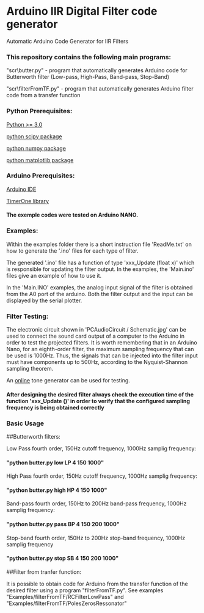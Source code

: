 # Arduino IIR Digital Filter code generator

Automatic Arduino Code Generator for IIR Filters 

### This repository contains the following main programs:

"scr\butter.py" - program that automatically generates Arduino code for Butterworth filter  (Low-pass, High-Pass, Band-pass, Stop-Band)
 
"scr\filterFromTF.py" - program that automatically generates Arduino filter code from a transfer function 
 
### Python Prerequisites:

[Python >= 3.0](https://www.python.org/)
 
[python scipy package](https://www.scipy.org/install.html)
 
[python numpy package](https://numpy.org/install/)
 
[python matplotlib package](https://matplotlib.org/stable/users/installing.html)
 
### Arduino Prerequisites:

[Arduino IDE](https://www.arduino.cc/en/software)

[TimerOne library](https://www.arduino.cc/reference/en/libraries/timerone/)

#### The exemple codes were tested on Arduino NANO.

### Examples:

Within the examples folder there is a short instruction file 'ReadMe.txt' on how to generate the '.ino' files for each type of filter. 

The generated '.ino' file has a function of type 'xxx_Update (float x)' which is responsible for updating the filter output. In the examples, the 'Main.ino' files give an example of how to use it. 

In the 'Main.INO' examples, the analog input signal of the filter is obtained from the A0 port of the arduino. Both the filter output and the input can be displayed by the serial plotter. 

### Filter Testing:

The electronic circuit shown in 'PCAudioCircuit / Schematic.jpg' can be used to connect the sound card output of a computer to the Arduino in order to test the projected filters. It is worth remembering that in an Arduino Nano, for an eighth-order filter, the maximum sampling frequency that can be used is 1000Hz. Thus, the signals that can be injected into the filter input must have components up to 500Hz, according to the Nyquist-Shannon sampling theorem.

An [online](https://www.szynalski.com/tone-generator/) tone generator can be used for testing. 

#### After designing the desired filter always check the execution time of the function 'xxx_Update ()' in order to verify that the configured sampling frequency is being obtained correctly 

### Basic Usage

##Butterworth filters:

Low Pass fourth order, 150Hz cutoff frequency, 1000Hz samplig frequency: 
#### "python butter.py low LP 4 150 1000"

High Pass fourth order, 150Hz cutoff frequency, 1000Hz samplig frequency: 
#### "python butter.py high HP 4 150 1000"

Band-pass fourth order, 150Hz to 200Hz band-pass frequency, 1000Hz samplig frequency: 
#### "python butter.py pass BP 4 150 200 1000"

Stop-band fourth order, 150Hz to 200Hz stop-band frequency, 1000Hz samplig frequency
#### "python butter.py stop SB 4 150 200 1000"


##Filter from tranfer function:

It is possible to obtain code for Arduino from the transfer function of the desired filter using a program "filterFromTF.py". See examples "Examples/filterFromTF/RCFilterLowPass" and "Examples/filterFromTF/PolesZerosRessonator"



